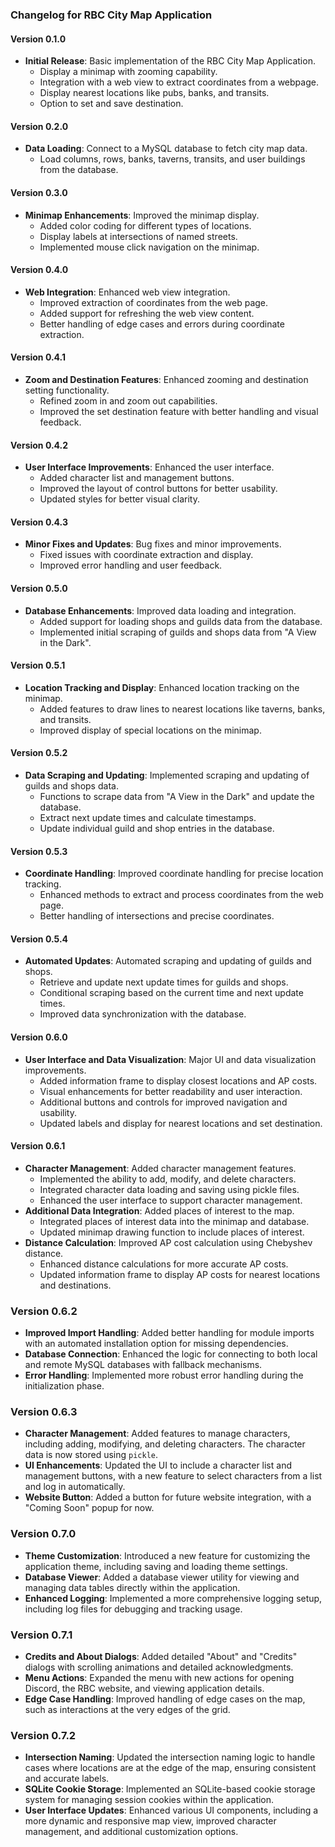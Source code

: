 ### Changelog for RBC City Map Application

#### Version 0.1.0
- **Initial Release**: Basic implementation of the RBC City Map Application.
  - Display a minimap with zooming capability.
  - Integration with a web view to extract coordinates from a webpage.
  - Display nearest locations like pubs, banks, and transits.
  - Option to set and save destination.

#### Version 0.2.0
- **Data Loading**: Connect to a MySQL database to fetch city map data.
  - Load columns, rows, banks, taverns, transits, and user buildings from the database.

#### Version 0.3.0
- **Minimap Enhancements**: Improved the minimap display.
  - Added color coding for different types of locations.
  - Display labels at intersections of named streets.
  - Implemented mouse click navigation on the minimap.

#### Version 0.4.0
- **Web Integration**: Enhanced web view integration.
  - Improved extraction of coordinates from the web page.
  - Added support for refreshing the web view content.
  - Better handling of edge cases and errors during coordinate extraction.

#### Version 0.4.1
- **Zoom and Destination Features**: Enhanced zooming and destination setting functionality.
  - Refined zoom in and zoom out capabilities.
  - Improved the set destination feature with better handling and visual feedback.

#### Version 0.4.2
- **User Interface Improvements**: Enhanced the user interface.
  - Added character list and management buttons.
  - Improved the layout of control buttons for better usability.
  - Updated styles for better visual clarity.

#### Version 0.4.3
- **Minor Fixes and Updates**: Bug fixes and minor improvements.
  - Fixed issues with coordinate extraction and display.
  - Improved error handling and user feedback.

#### Version 0.5.0
- **Database Enhancements**: Improved data loading and integration.
  - Added support for loading shops and guilds data from the database.
  - Implemented initial scraping of guilds and shops data from "A View in the Dark".

#### Version 0.5.1
- **Location Tracking and Display**: Enhanced location tracking on the minimap.
  - Added features to draw lines to nearest locations like taverns, banks, and transits.
  - Improved display of special locations on the minimap.

#### Version 0.5.2
- **Data Scraping and Updating**: Implemented scraping and updating of guilds and shops data.
  - Functions to scrape data from "A View in the Dark" and update the database.
  - Extract next update times and calculate timestamps.
  - Update individual guild and shop entries in the database.

#### Version 0.5.3
- **Coordinate Handling**: Improved coordinate handling for precise location tracking.
  - Enhanced methods to extract and process coordinates from the web page.
  - Better handling of intersections and precise coordinates.

#### Version 0.5.4
- **Automated Updates**: Automated scraping and updating of guilds and shops.
  - Retrieve and update next update times for guilds and shops.
  - Conditional scraping based on the current time and next update times.
  - Improved data synchronization with the database.

#### Version 0.6.0
- **User Interface and Data Visualization**: Major UI and data visualization improvements.
  - Added information frame to display closest locations and AP costs.
  - Visual enhancements for better readability and user interaction.
  - Additional buttons and controls for improved navigation and usability.
  - Updated labels and display for nearest locations and set destination.

#### Version 0.6.1
- **Character Management**: Added character management features.
  - Implemented the ability to add, modify, and delete characters.
  - Integrated character data loading and saving using pickle files.
  - Enhanced the user interface to support character management.
- **Additional Data Integration**: Added places of interest to the map.
  - Integrated places of interest data into the minimap and database.
  - Updated minimap drawing function to include places of interest.
- **Distance Calculation**: Improved AP cost calculation using Chebyshev distance.
  - Enhanced distance calculations for more accurate AP costs.
  - Updated information frame to display AP costs for nearest locations and destinations.

### Version 0.6.2
- **Improved Import Handling**: Added better handling for module imports with an automated installation option for missing dependencies.
- **Database Connection**: Enhanced the logic for connecting to both local and remote MySQL databases with fallback mechanisms.
- **Error Handling**: Implemented more robust error handling during the initialization phase.

### Version 0.6.3
- **Character Management**: Added features to manage characters, including adding, modifying, and deleting characters. The character data is now stored using `pickle`.
- **UI Enhancements**: Updated the UI to include a character list and management buttons, with a new feature to select characters from a list and log in automatically.
- **Website Button**: Added a button for future website integration, with a "Coming Soon" popup for now.

### Version 0.7.0
- **Theme Customization**: Introduced a new feature for customizing the application theme, including saving and loading theme settings.
- **Database Viewer**: Added a database viewer utility for viewing and managing data tables directly within the application.
- **Enhanced Logging**: Implemented a more comprehensive logging setup, including log files for debugging and tracking usage.

### Version 0.7.1
- **Credits and About Dialogs**: Added detailed "About" and "Credits" dialogs with scrolling animations and detailed acknowledgments.
- **Menu Actions**: Expanded the menu with new actions for opening Discord, the RBC website, and viewing application details.
- **Edge Case Handling**: Improved handling of edge cases on the map, such as interactions at the very edges of the grid.

### Version 0.7.2
- **Intersection Naming**: Updated the intersection naming logic to handle cases where locations are at the edge of the map, ensuring consistent and accurate labels.
- **SQLite Cookie Storage**: Implemented an SQLite-based cookie storage system for managing session cookies within the application.
- **User Interface Updates**: Enhanced various UI components, including a more dynamic and responsive map view, improved character management, and additional customization options.
